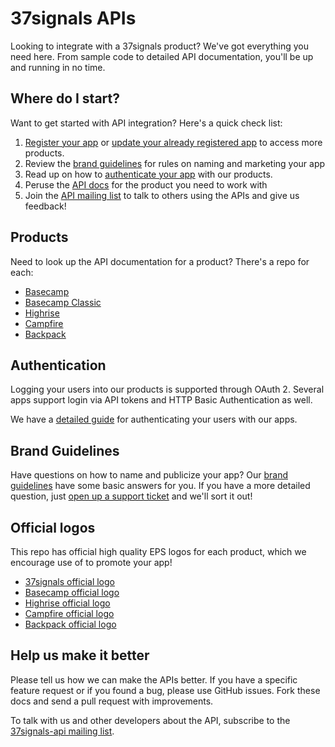 37signals APIs
==============

Looking to integrate with a 37signals product? We've got everything you need here. From sample code to detailed API documentation, you'll be up and running in no time.


Where do I start?
-----------------

Want to get started with API integration? Here's a quick check list:

1. [Register your app](http://integrate.37signals.com/apps/new) or [update your already registered app](http://integrate.37signals.com/) to access more products.
2. Review the [brand guidelines](#brand_guidelines) for rules on naming and marketing your app
3. Read up on how to [authenticate your app](#authentication) with our products.
4. Peruse the [API docs](#products) for the product you need to work with
5. Join the [API mailing list](http://groups.google.com/group/37signals-api) to talk to others using the APIs and give us feedback!


Products
--------

Need to look up the API documentation for a product? There's a repo for each:

* [Basecamp](https://github.com/37signals/bcx-api)
* [Basecamp Classic](https://github.com/37signals/basecamp-classic-api)
* [Highrise](https://github.com/37signals/highrise-api)
* [Campfire](https://github.com/37signals/campfire-api)
* [Backpack](https://github.com/37signals/backpack-api)


Authentication
--------------

Logging your users into our products is supported through OAuth 2. Several apps support login via API tokens and HTTP Basic Authentication as well.

We have a [detailed guide](https://github.com/37signals/api/blob/master/sections/authentication.md) for authenticating your users with our apps.


Brand Guidelines
----------------

Have questions on how to name and publicize your app? Our [brand guidelines](https://github.com/37signals/api/blob/master/sections/brand_guidelines.md) have some basic answers for you. If you have a more detailed question, just [open up a support ticket](http://help.37signals.com/tickets/new) and we'll sort it out!


Official logos
--------------

This repo has official high quality EPS logos for each product, which we encourage use of to promote your app!

* [37signals official logo](https://github.com/37signals/api/tree/master/logos/37signals.eps)
* [Basecamp official logo](https://github.com/37signals/api/tree/master/logos/basecamp.eps)
* [Highrise official logo](https://github.com/37signals/api/tree/master/logos/highrise.eps)
* [Campfire official logo](https://github.com/37signals/api/tree/master/logos/campfire.eps)
* [Backpack official logo](https://github.com/37signals/api/tree/master/logos/backpack.eps)



Help us make it better
----------------------

Please tell us how we can make the APIs better. If you have a specific feature request or if you found a bug, please use GitHub issues. Fork these docs and send a pull request with improvements.

To talk with us and other developers about the API, subscribe to the [37signals-api mailing list](http://groups.google.com/group/37signals-api).
